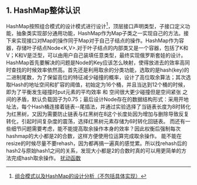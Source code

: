 ## 1. HashMap整体认识
HashMap按照组合模式的设计模式进行设计[^组合模式]，顶层接口声明类型，子接口定义功能，抽象类实现部分通用功能，HashMap作为Map子类之一实现自己的方法。接下来实现接口对Map的操作同于Map对于自己子结点的操作。HashMap作为容器，存储叶子结点Node<K,V>.对于叶子结点的内部类又是一个容器，包括了K和V；K和V是泛型，可以由用户自己装填任意类型，最终实现俄罗斯套娃的设计。
HashMap首先要解决的问题是Node的Key应该怎么映射，使得放进去的效率高同时查找的时候效率依然高。首先还是利用取余的分类功能，选取的是hash(key)的二进制尾数，为了保留高位的特征减少碰撞的概率，设计了高位取余算法；其次选取Hash的地址空间和扩容的阈值，初始定为16个桶，并且当达到12个桶的时候，即为了平衡发生碰撞时put元素的平均效率 和 空间很大更少碰撞但是空间紧张 之间的矛盾，默认负载因子为0.75；最后设计Node存在的数据结构形式：采用开地址法，每个Hash桶连接着链表--尾插法，并通过实验选择了当链表长度为8时转化为红黑树，又因为需要防止链表与红黑树在8这个长度处因为增加与删除导致反复转化，引起时间复杂度的震荡，选择红黑树元素存储为6时转化回链表。
而还有一些细节问题需要考虑，能不能提高取余操作本身的效率？因此权衡后强制每次hashmap的大小都是2的合数，这样方便使用位运算完成取余操作。
能不能在resize的时候尽量不要rehash，因为都再搞一遍真的感觉累。所以找rehash后的hash2与原始hash1之间的关系，发现大小都是2的合数时真的可以用更简单的方法完成hash取余操作。
[扰动函数](https://blog.csdn.net/mrchaochao/article/details/106340059?utm_medium=distribute.pc_relevant.none-task-blog-BlogCommendFromMachineLearnPai2-7.channel_param&depth_1-utm_source=distribute.pc_relevant.none-task-blog-BlogCommendFromMachineLearnPai2-7.channel_param)

[^组合模式]:[组合模式以及HashMap的设计分析（不包括具体实现）](http://www.manongjc.com/detail/17-vpesnqkfshssbzf.html)

